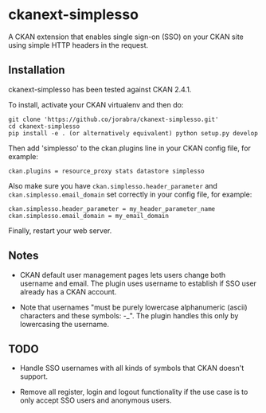 # ckanext-simplesso

A CKAN extension that enables single sign-on (SSO) on your CKAN site using
simple HTTP headers in the request.


Installation
------------

ckanext-simplesso has been tested against CKAN 2.4.1.

To install, activate your CKAN virtualenv and then do:

    git clone 'https://github.co/jorabra/ckanext-simplesso.git'
    cd ckanext-simplesso
    pip install -e . (or alternatively equivalent) python setup.py develop 

Then add 'simplesso' to the ckan.plugins line in your CKAN config file, for
example:

    ckan.plugins = resource_proxy stats datastore simplesso
    
Also make sure you have `ckan.simplesso.header_parameter` and
`ckan.simplesso.email_domain` set correctly in your config file, for example:

    ckan.simplesso.header_parameter = my_header_parameter_name
    ckan.simplesso.email_domain = my_email_domain

Finally, restart your web server.


Notes
-----

- CKAN default user management pages lets users change both username and email.
  The plugin uses username to establish if SSO user already has a CKAN account.

- Note that usernames "must be purely lowercase alphanumeric (ascii) characters
  and these symbols: -\_". The plugin handles this only by lowercasing the
  username.


TODO
----

- Handle SSO usernames with all kinds of symbols that CKAN doesn't support.

- Remove all register, login and logout functionality if the use case is to
  only accept SSO users and anonymous users.
